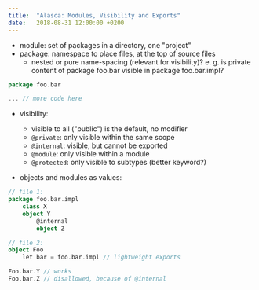 ```yaml
---
title:  "Alasca: Modules, Visibility and Exports"
date:   2018-08-31 12:00:00 +0200
---
```


- module: set of packages in a directory, one "project"
- package: namespace to place files, at the top of source files
  - nested or pure name-spacing (relevant for visibility)?
    e. g. is private content of package foo.bar visible in package foo.bar.impl?

```scala
package foo.bar

... // more code here
```

- visibility:
  - visible to all ("public") is the default, no modifier
  - `@private`:   only visible within the same scope
  - `@internal`:  visible, but cannot be exported
  - `@module`:    only visible within a module
  - `@protected`: only visible to subtypes (better keyword?)

- objects and modules as values:

```scala
// file 1:
package foo.bar.impl
	class X
    object Y
		@internal
		object Z

// file 2:
object Foo
	let bar = foo.bar.impl // lightweight exports

Foo.bar.Y // works
Foo.bar.Z // disallowed, because of @internal
```

